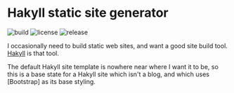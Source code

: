 # Hakyll static site generator

![build] ![license] ![release]

I occasionally need to build static web sites, and want a good site build tool.
[Hakyll] is that tool.

The default Hakyll site template is nowhere near where I want it to be, so this 
is a base state for a Hakyll site which isn't a blog, and which uses 
[Bootstrap] as its base styling.

[Hakyll]: http://jaspervdj.be/hakyll/
[pandoc]: http://pandoc.org/

[build]: https://travis-ci.org/codebje/hakyll-site.svg
[license]: https://img.shields.io/github/license/codebje/hakyll-site.svg
[release]: https://img.shields.io/github/release/codebje/hakyll-site.svg

